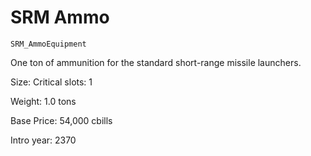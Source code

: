 # SRM Ammo

`SRM_AmmoEquipment`

One ton of ammunition for the standard short-range missile launchers.

Size: Critical slots: 1

Weight: 1.0 tons

Base Price: 54,000 cbills

Intro year: 2370

